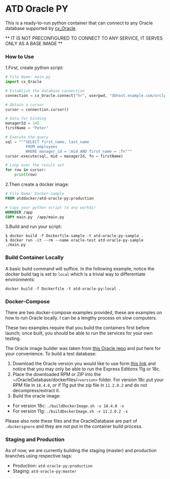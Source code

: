 # ATD Oracle PY

This is a ready-to-run python container that can connect to any Oracle database supported by [cx_Oracle](https://cx-oracle.readthedocs.io/en/latest/user_guide/introduction.html). 

** IT IS NOT PRECONFIGURED TO CONNECT TO ANY SERVICE, IT SERVES ONLY AS A BASE IMAGE **

### How to Use

1.First, create python script:

```python
# File Name: main.py
import cx_Oracle

# Establish the database connection
connection = cx_Oracle.connect("hr", userpwd, "dbhost.example.com/orclpdb1")

# Obtain a cursor
cursor = connection.cursor()

# Data for binding
managerId = 145
firstName = "Peter"

# Execute the query
sql = """SELECT first_name, last_name
         FROM employees
         WHERE manager_id = :mid AND first_name = :fn"""
cursor.execute(sql, mid = managerId, fn = firstName)

# Loop over the result set
for row in cursor:
    print(row)
```

2.Then create a docker image:

```dockerfile
# File Name: Docker-sample
FROM atddocker/atd-oracle-py:production

# Copy your python script to any workdir
WORKDIR /app
COPY main.py  /app/main.py
```
3.Build and run your script:

```
$ docker build -f Dockerfile-sample -t atd-oracle-py-sample .
$ docker run -it --rm --name oracle-test atd-oracle-py-sample ./main.py
```


### Build Container Locally

A basic build command will suffice. In the following example, notice
the docker build tag is set to `local` which is a trivial way to 
differentiate environments:

```
docker build -f Dockerfile -t atd-oracle-py:local .
```

### Docker-Compose

There are two docker-compose examples provided, these are examples on
how to run Oracle locally. I can be a lengthy process on slow computers.

These two examples require that you build the containers first before
launch; once built, you should be able to run the services for your own
testing.

The Oracle image builder was taken from [this Oracle repo](https://github.com/oracle/docker-images/tree/master/OracleDatabase/SingleInstance) 
and put here for your convenience. To build a test database:

1. Download the Oracle version you would like to use form [this link](https://www.oracle.com/database/technologies/oracle-database-software-downloads.html)
and notice that you may only be able to run the Express Editions 11g or 18c.
2. Place the downloaded RPM or ZIP into the ~/OracleDatabase/dockerfiles/`<version>` folder.
For version 18c put your RPM file in `18.4.0`, or if 11g put the zip file in `11.2.0.2` and do not decompress/extract it.
3. Build the oracle image:
- For version 18c: `./buildDockerImage.sh -v 18.4.0 -x`
- For version 11g: `./buildDockerImage.sh -v 11.2.0.2 -x` 

 
Please also note these files and the OracleDatabase are part of `.dockerignore` and they
are not put in the container build process.

### Staging and Production

As of now, we are currently building the staging (master) and production branches using respective tags:
- Production: `atd-oracle-py:production`
- Staging: `atd-oracle-py:master`

 

